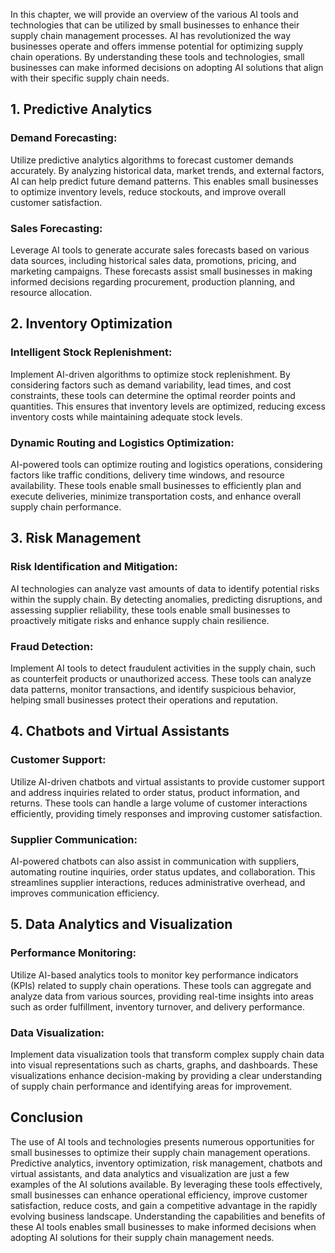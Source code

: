 
In this chapter, we will provide an overview of the various AI tools and technologies that can be utilized by small businesses to enhance their supply chain management processes. AI has revolutionized the way businesses operate and offers immense potential for optimizing supply chain operations. By understanding these tools and technologies, small businesses can make informed decisions on adopting AI solutions that align with their specific supply chain needs.

1\. Predictive Analytics
-----------------------

### Demand Forecasting:

Utilize predictive analytics algorithms to forecast customer demands accurately. By analyzing historical data, market trends, and external factors, AI can help predict future demand patterns. This enables small businesses to optimize inventory levels, reduce stockouts, and improve overall customer satisfaction.

### Sales Forecasting:

Leverage AI tools to generate accurate sales forecasts based on various data sources, including historical sales data, promotions, pricing, and marketing campaigns. These forecasts assist small businesses in making informed decisions regarding procurement, production planning, and resource allocation.

2\. Inventory Optimization
-------------------------

### Intelligent Stock Replenishment:

Implement AI-driven algorithms to optimize stock replenishment. By considering factors such as demand variability, lead times, and cost constraints, these tools can determine the optimal reorder points and quantities. This ensures that inventory levels are optimized, reducing excess inventory costs while maintaining adequate stock levels.

### Dynamic Routing and Logistics Optimization:

AI-powered tools can optimize routing and logistics operations, considering factors like traffic conditions, delivery time windows, and resource availability. These tools enable small businesses to efficiently plan and execute deliveries, minimize transportation costs, and enhance overall supply chain performance.

3\. Risk Management
------------------

### Risk Identification and Mitigation:

AI technologies can analyze vast amounts of data to identify potential risks within the supply chain. By detecting anomalies, predicting disruptions, and assessing supplier reliability, these tools enable small businesses to proactively mitigate risks and enhance supply chain resilience.

### Fraud Detection:

Implement AI tools to detect fraudulent activities in the supply chain, such as counterfeit products or unauthorized access. These tools can analyze data patterns, monitor transactions, and identify suspicious behavior, helping small businesses protect their operations and reputation.

4\. Chatbots and Virtual Assistants
----------------------------------

### Customer Support:

Utilize AI-driven chatbots and virtual assistants to provide customer support and address inquiries related to order status, product information, and returns. These tools can handle a large volume of customer interactions efficiently, providing timely responses and improving customer satisfaction.

### Supplier Communication:

AI-powered chatbots can also assist in communication with suppliers, automating routine inquiries, order status updates, and collaboration. This streamlines supplier interactions, reduces administrative overhead, and improves communication efficiency.

5\. Data Analytics and Visualization
-----------------------------------

### Performance Monitoring:

Utilize AI-based analytics tools to monitor key performance indicators (KPIs) related to supply chain operations. These tools can aggregate and analyze data from various sources, providing real-time insights into areas such as order fulfillment, inventory turnover, and delivery performance.

### Data Visualization:

Implement data visualization tools that transform complex supply chain data into visual representations such as charts, graphs, and dashboards. These visualizations enhance decision-making by providing a clear understanding of supply chain performance and identifying areas for improvement.

Conclusion
----------

The use of AI tools and technologies presents numerous opportunities for small businesses to optimize their supply chain management operations. Predictive analytics, inventory optimization, risk management, chatbots and virtual assistants, and data analytics and visualization are just a few examples of the AI solutions available. By leveraging these tools effectively, small businesses can enhance operational efficiency, improve customer satisfaction, reduce costs, and gain a competitive advantage in the rapidly evolving business landscape. Understanding the capabilities and benefits of these AI tools enables small businesses to make informed decisions when adopting AI solutions for their supply chain management needs.
